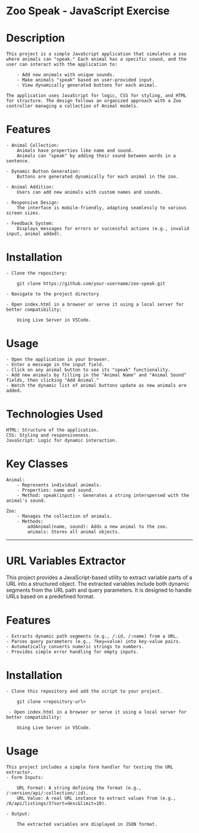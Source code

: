 # Zoo Speak - JavaScript Exercise

# Description

    This project is a simple JavaScript application that simulates a zoo where animals can "speak." Each animal has a specific sound, and the user can interact with the application to:

        - Add new animals with unique sounds.
        - Make animals "speak" based on user-provided input.
        - View dynamically generated buttons for each animal.

    The application uses JavaScript for logic, CSS for styling, and HTML for structure. The design follows an organized approach with a Zoo controller managing a collection of Animal models.

# Features

    - Animal Collection:
        Animals have properties like name and sound.
        Animals can "speak" by adding their sound between words in a sentence.

    - Dynamic Button Generation:
        Buttons are generated dynamically for each animal in the zoo.

    - Animal Addition:
        Users can add new animals with custom names and sounds.

    - Responsive Design:
        The interface is mobile-friendly, adapting seamlessly to various screen sizes.

    - Feedback System:
        Displays messages for errors or successful actions (e.g., invalid input, animal added).

# Installation

    - Clone the repository:

        git clone https://github.com/your-username/zoo-speak.git

    - Navigate to the project directory

    - Open index.html in a browser or serve it using a local server for better compatibility:

        Using Live Server in VSCode.

# Usage

    - Open the application in your browser.
    - Enter a message in the input field.
    - Click on any animal button to see its "speak" functionality.
    - Add new animals by filling in the "Animal Name" and "Animal Sound" fields, then clicking "Add Animal."
    - Watch the dynamic list of animal buttons update as new animals are added.

# Technologies Used

    HTML: Structure of the application.
    CSS: Styling and responsiveness.
    JavaScript: Logic for dynamic interaction.    

# Key Classes

    Animal:
        - Represents individual animals.
        - Properties: name and sound.
        - Method: speak(input) - Generates a string interspersed with the animal's sound.

    Zoo:
        - Manages the collection of animals.
        - Methods:
            addAnimal(name, sound): Adds a new animal to the zoo.
            animals: Stores all animal objects.

            
-------------------------------------------------

# URL Variables Extractor

This project provides a JavaScript-based utility to extract variable parts of a URL into a structured object. The extracted variables include both dynamic segments from the URL path and query parameters. It is designed to handle URLs based on a predefined format.

# Features

    - Extracts dynamic path segments (e.g., /:id, /:name) from a URL.
    - Parses query parameters (e.g., ?key=value) into key-value pairs.
    - Automatically converts numeric strings to numbers.
    - Provides simple error handling for empty inputs.

# Installation

    - Clone this repository and add the script to your project.

        git clone <repository-url>

     - Open index.html in a browser or serve it using a local server for better compatibility:

        Using Live Server in VSCode.

# Usage

    This project includes a simple form handler for testing the URL extractor.
    - Form Inputs:

        URL Format: A string defining the format (e.g., /:version/api/:collection/:id).
        URL Value: A real URL instance to extract values from (e.g., /6/api/listings/3?sort=desc&limit=10).

    - Output:

        The extracted variables are displayed in JSON format.
